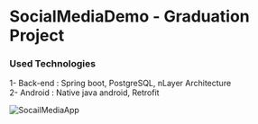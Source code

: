 # SocialMediaDemo - Graduation Project

### Used Technologies
1- Back-end : Spring boot, PostgreSQL, nLayer Architecture  
2- Android : Native java android, Retrofit  



![SocailMediaApp](https://media.giphy.com/media/Et2hQCfx8shJ9eKfHI/giphy.gif)


